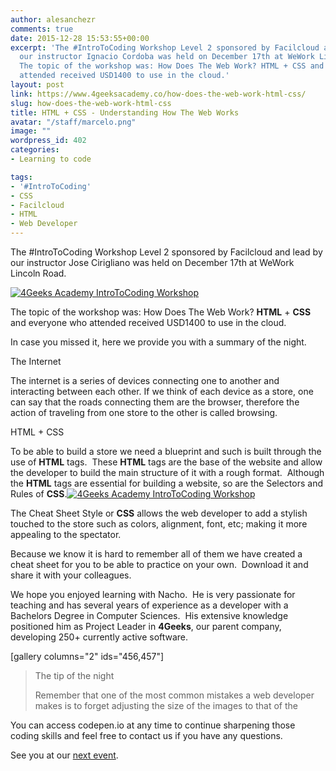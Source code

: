 ```yaml
---
author: alesanchezr
comments: true
date: 2015-12-28 15:53:55+00:00
excerpt: 'The #IntroToCoding Workshop Level 2 sponsored by Facilcloud and lead by
  our instructor Ignacio Cordoba was held on December 17th at WeWork Lincoln Road.
  The topic of the workshop was: How Does The Web Work? HTML + CSS and everyone who
  attended received USD1400 to use in the cloud.'
layout: post
link: https://www.4geeksacademy.co/how-does-the-web-work-html-css/
slug: how-does-the-web-work-html-css
title: HTML + CSS - Understanding How The Web Works
avatar: "/staff/marcelo.png"
image: ""
wordpress_id: 402
categories:
- Learning to code

tags:
- '#IntroToCoding'
- CSS
- Facilcloud
- HTML
- Web Developer
---
```


The #IntroToCoding Workshop Level 2 sponsored by Facilcloud and lead by our instructor Jose Cirigliano was held on December 17th at WeWork Lincoln Road.

[![4Geeks Academy IntroToCoding Workshop](https://4geeksacademy.co/wp-content/uploads/2015/12/4Geeks-Academy-IntroToCoding-Workshop-1-1.jpg)](https://4geeksacademy.co/wp-content/uploads/2015/12/4Geeks-Academy-IntroToCoding-Workshop-1-1.jpg)

The topic of the workshop was: How Does The Web Work? **HTML** + **CSS** and everyone who attended received USD1400 to use in the cloud.

In case you missed it, here we provide you with a summary of the night.



The Internet

The internet is a series of devices connecting one to another and interacting between each other. If we think of each device as a store, one can say that the roads connecting them are the browser, therefore the action of traveling from one store to the other is called browsing.



HTML + CSS

To be able to build a store we need a blueprint and such is built through the use of **HTML** tags.  These **HTML** tags are the base of the website and allow the developer to build the main structure of it with a rough format.  Although the **HTML** tags are essential for building a website, so are the Selectors and Rules of **CSS**.[![4Geeks Academy IntroToCoding Workshop](https://4geeksacademy.co/wp-content/uploads/2015/12/4Geeks-Academy-IntroToCoding-Workshop-2.jpg)](https://4geeksacademy.co/wp-content/uploads/2015/12/4Geeks-Academy-IntroToCoding-Workshop-2.jpg)

The Cheat Sheet Style or **CSS** allows the web developer to add a stylish touched to the store such as colors, alignment, font, etc; making it more appealing to the spectator.

Because we know it is hard to remember all of them we have created a cheat sheet for you to be able to practice on your own.  Download it and share it with your colleagues.



We hope you enjoyed learning with Nacho.  He is very passionate for teaching and has several years of experience as a developer with a Bachelors Degree in Computer Sciences.  His extensive knowledge positioned him as Project Leader in **4Geeks**, our parent company, developing 250+ currently active software.

[gallery columns="2" ids="456,457"]


<blockquote>The tip of the night

Remember that one of the most common mistakes a web developer makes is to forget adjusting the size of the images to that of the <div></blockquote>


You can access codepen.io at any time to continue sharpening those coding skills and feel free to contact us if you have any questions.

See you at our [next event](https://4geeksacademy.co/events/).



